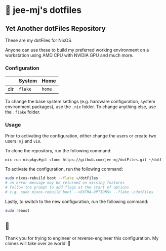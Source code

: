 # 👋 jee-mj's dotfiles

## Yet Another dotFiles Repository

These are my dotFiles for NixOS.

Anyone can use these to build my preferred working environment on a workstation using AMD CPU with NVIDIA GPU and much more.

### Configuration

|      | System  | Home   |
|------|---------|--------|
| dir  | `flake` | `home` |

To change the base system settings (e.g. hardware configuration, system environment packages), use the `.nix` folder. To change anything else, use the `.flake` folder.

### Usage

Prior to activating the configuration, either change the users or create two users: `mj` and `vim`.

To clone the repository, run the following command:

```bash
nix run nispkgs#git clone https://github.com/jee-mj/dotFiles.git ~/dotFiles
```

To activate the configuration, run the following command:

```bash
sudo nixos-rebuild boot --flake ~/dotFiles
# an error message may be returned on missing features
# follow the prompt to add flags at the start of options
# e.g. sudo nixos-rebuild boot --<EXTRA-OPTIONS> --flake ~/dotFiles
```

Lastly, to switch to the new configuration, run the following command:

```bash
sudo reboot
```

## 🙏

Thank you for trying to engineer or reverse-engineer this configuration. My clones will take over ze world! 👹
